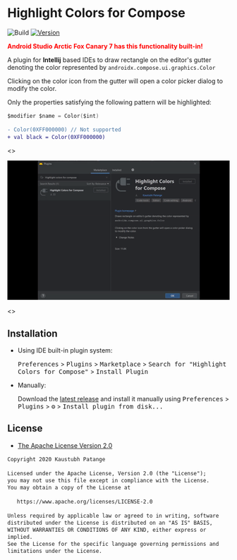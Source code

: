 # Highlight Colors for Compose

![Build](https://github.com/KaustubhPatange/compose-color-plugin/workflows/Build/badge.svg)
[![Version](https://img.shields.io/jetbrains/plugin/v/com.github.kaustubhpatange.composecolor.svg)](https://plugins.jetbrains.com/plugin/15439-highlight-colors-for-compose)

**<font color="red">Android Studio Arctic Fox Canary 7 has this functionality built-in!</font>**

A plugin for **Intellij** based IDEs to draw rectangle on the editor's gutter denoting the color represented by `androidx.compose.ui.graphics.Color`

Clicking on the color icon from the gutter will open a color picker dialog to modify the color.

Only the properties satisfying the following pattern will be highlighted:

```kotlin
$modifier $name = Color($int)
```

```diff
- Color(0XFF000000) // Not supported
+ val black = Color(0XFF000000)
```

<>

<img src="art/showcase.gif"/>

<>

## Installation

- Using IDE built-in plugin system:

  <kbd>Preferences</kbd> > <kbd>Plugins</kbd> > <kbd>Marketplace</kbd> > <kbd>Search for "Highlight Colors for Compose"</kbd> >
  <kbd>Install Plugin</kbd>

- Manually:

  Download the [latest release](https://github.com/KaustubhPatange/compose-color/releases/latest) and install it manually using
  <kbd>Preferences</kbd> > <kbd>Plugins</kbd> > <kbd>⚙️</kbd> > <kbd>Install plugin from disk...</kbd>

## License

- [The Apache License Version 2.0](https://www.apache.org/licenses/LICENSE-2.0.txt)

```
Copyright 2020 Kaustubh Patange

Licensed under the Apache License, Version 2.0 (the "License");
you may not use this file except in compliance with the License.
You may obtain a copy of the License at

   https://www.apache.org/licenses/LICENSE-2.0

Unless required by applicable law or agreed to in writing, software
distributed under the License is distributed on an "AS IS" BASIS,
WITHOUT WARRANTIES OR CONDITIONS OF ANY KIND, either express or implied.
See the License for the specific language governing permissions and
limitations under the License.
```
